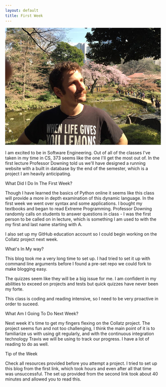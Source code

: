 ```yaml
---
layout: default
title: First Week 
---
```

![My Profile Picture](/images/adampic.jpg)


I am excited to be in Software Engineering. Out of all of the classes I've taken in my time in CS, 373 seems like the one I'll get the most out of.
In the first lecture Professor Downing told us we'll have designed a running website with a built in database by the end of the semester, which is a project I am heavily anticipating. 

What Did I Do In The First Week?

Though I have learned the basics of Python online it seems like this class will provide a more in depth examination of this dynamic language. In the first week
we went over syntax and some applications. I bought my textbooks and began to read Extreme Programming. Professor Downing randomly calls on students to answer
questions in class - I was the first person to be called on in lecture, which is something I am used to with the my first and last name starting with A.

I also set up my GitHub education account so I could begin working on the Collatz project next week. 

What's In My way?

This blog took me a very long time to set up. I had tried to set it up with command line arguments before I found a pre-set repo we could fork to make blogging easy.

The quizzes seem like they will be a big issue for me. I am confident in my abilities to exceed on projects and tests but quick quizzes have never been my forte.

This class is coding and reading intensive, so I need to be very proactive in order to suceed.

What Am I Going To Do Next Week?

Next week it's time to get my fingers flexing on the Collatz project. The project seems fun and not too challenging, I think the main point of it is to familiarize us
with using git regularly, and with the continuous integration technology Travis we will be using to track our progress. I have a lot of reading to do as well.

Tip of the Week

Check all resources provided before you attempt a project. I tried to set up this blog from the first link, which took hours and even after all that time was unsuccessful. The set up provided from the second link took about 40 minutes and allowed you to read this.
